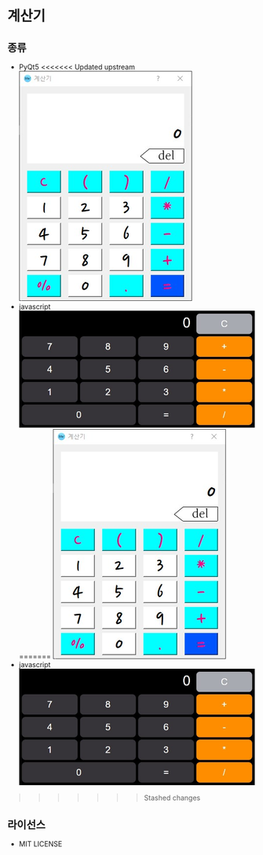 # 계산기

## 종류

- PyQt5
<<<<<<< Updated upstream
  ![PyQt5 Calculator](python/preview.jpg)
- javascript
  ![Javascript Calculator](javascript/preview.jpg)
=======
  ![Alt text](python/preview.jpg)
- javascript
  ![Alt text](javascript/preview.jpg)
>>>>>>> Stashed changes

## 라이선스

- MIT LICENSE
